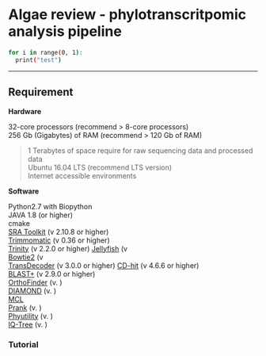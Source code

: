 # Algae review - phylotranscritpomic analysis pipeline

```bash
for i in range(0, 1):
  print("test")
```
- - -
## Requirement

**Hardware**  

32-core processors (recommend > 8-core processors)  
256 Gb (Gigabytes) of RAM (recommend > 120 Gb of RAM)  
> 1 Terabytes of space require for raw sequencing data and processed data  
Ubuntu 16.04 LTS (recommend LTS version)  
Internet accessible environments  
  
**Software**  
  
Python2.7 with Biopython  
JAVA 1.8 (or higher)  
cmake  
[SRA Toolkit](https://www.ncbi.nlm.nih.gov/home/download/) (v 2.10.8 or higher)  
[Trimmomatic](http://www.usadellab.org/cms/?page=trimmomatic) (v 0.36 or higher)  
[Trinity](https://github.com/trinityrnaseq/trinityrnaseq) (v 2.2.0 or higher) 
[Jellyfish](https://github.com/gmarcais/Jellyfish) (v  
[Bowtie2](http://bowtie-bio.sourceforge.net/bowtie2/index.shtml) (v  
[TransDecoder](https://github.com/TransDecoder/TransDecoder) (v 3.0.0 or higher)
[CD-hit](http://weizhongli-lab.org/cd-hit/) (v 4.6.6 or higher)  
[BLAST+](https://www.ncbi.nlm.nih.gov/home/download/) (v 2.9.0 or higher)  
[OrthoFinder](https://github.com/davidemms/OrthoFinder) (v. )  
[DIAMOND](https://github.com/bbuchfink/diamond/releases) (v. )  
[MCL](https://micans.org/mcl/)  
[Prank](http://wasabiapp.org/software/prank/) (v. )  
[Phyutility](https://github.com/blackrim/phyutility) (v. )  
[IQ-Tree](http://www.iqtree.org) (v. )  
  
### Tutorial
